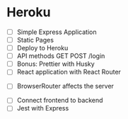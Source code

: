 Heroku
===

* [ ] Simple Express Application
* [ ] Static Pages
* [ ] Deploy to Heroku
* [ ] API methods GET POST /login
* [ ] Bonus: Prettier with Husky
* [ ] React application with React Router
- [ ] BrowserRouter affects the server
* [ ] Connect frontend to backend
* [ ] Jest with Express